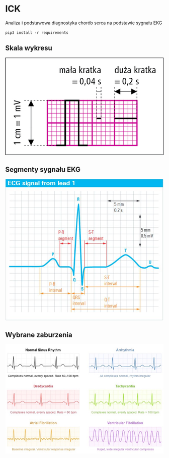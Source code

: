 # ICK
Analiza i podstawowa diagnostyka chorób serca na podstawie sygnału EKG

```
pip3 install -r requirements
```

## Skala wykresu
![skala](./skala.jpg)

## Segmenty sygnału EKG
![segmenty](./segmenty.jpg)

## Wybrane zaburzenia
![zaburzenia](./zaburzenia.png)